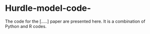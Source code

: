 # Hurdle-model-code-
The code for the [.....] paper are presented here. It is a combination of Python and R codes.
